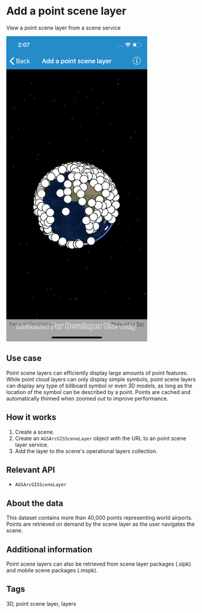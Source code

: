 # Add a point scene layer

View a point scene layer from a scene service

![Screenshot](image1.png)

## Use case

Point scene layers can efficiently display large amounts of point features. While point cloud layers can only display simple symbols, point scene layers can display any type of billboard symbol or even 3D models, as long as the location of the symbol can be described by a point. Points are cached and automatically thinned when zoomed out to improve performance.

## How it works

1. Create a scene.
2. Create an `AGSArcGISSceneLayer` object with the URL to an point scene layer service.
3. Add the layer to the scene's operational layers collection.

## Relevant API

- `AGSArcGISSceneLayer`

## About the data

This dataset contains more than 40,000 points representing world airports. Points are retrieved on demand by the scene layer as the user navigates the scene.

## Additional information

Point scene layers can also be retrieved from scene layer packages (.slpk) and mobile scene packages (.mspk).

## Tags

3D, point scene layer, layers